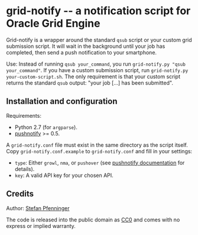 # grid-notify -- a notification script for Oracle Grid Engine #

Grid-notify is a wrapper around the standard `qsub` script or your custom grid submission script. It will wait in the background until your job has completed, then send a push notification to your smartphone.

Use: Instead of running `qsub your_command`, you run `grid-notify.py "qsub your_command"`. If you have a custom submission script, run `grid-notify.py your-custom-script.sh`. The only requirement is that your custom script returns the standard `qsub` output: "your job [...] has been submitted".

## Installation and configuration ##

Requirements:

* Python 2.7 (for `argparse`).
* [pushnotify](http://pypi.python.org/pypi/pushnotify) >= 0.5.

A `grid-notify.conf` file must exist in the same directory as the script itself. Copy `grid-notify.conf.example` to `grid-notify.conf` and fill in your settings:

* `type`: Either `growl`, `nma`, or `pushover` (see [pushnotify documentation](http://packages.python.org/pushnotify/) for details).
* `key`: A valid API key for your chosen API.

## Credits ##

Author: [Stefan Pfenninger](http://pfenninger.org)

The code is released into the public domain as [CC0](https://creativecommons.org/publicdomain/zero/1.0/) and comes with no express or implied warranty.